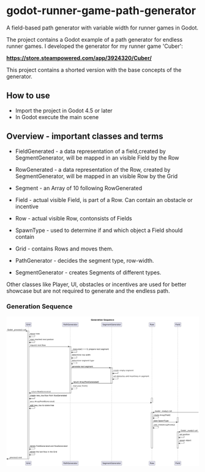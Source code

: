 # godot-runner-game-path-generator
A field-based path generator with variable width for runner games in Godot.

The project contains a Godot example of a path generator for endless runner games.
I developed the generator for my runner game 'Cuber':

**https://store.steampowered.com/app/3924320/Cuber/**

This project contains a shorted version with the base concepts of the generator.

## How to use
 - Import the project in Godot 4.5 or later
 - In Godot execute the main scene

## Overview - important classes and terms
 - FieldGenerated - a data representation of a field,created by SegmentGenerator, will be mapped in an visible Field by the Row
 - RowGenerated - a data representation of the Row, created by SegmentGenerator, will be mapped in an visible Row by the Grid

 - Segment - an Array of 10 following RowGenerated

 - Field - actual visible Field, is part of a Row. Can contain an obstacle or incentive
 - Row - actual visible Row, contonsists of Fields
 - SpawnType - used to determine if and which object a Field should contain

 - Grid - contains Rows and moves them.

 - PathGenerator - decides the segment type, row-width. 
 - SegmentGenerator - creates Segments of different types.

Other classes like Player, UI, obstacles or incentives are used for better showcase but are not required to generate and the endless path.

### Generation Sequence

![Sequence](sequence.png)
